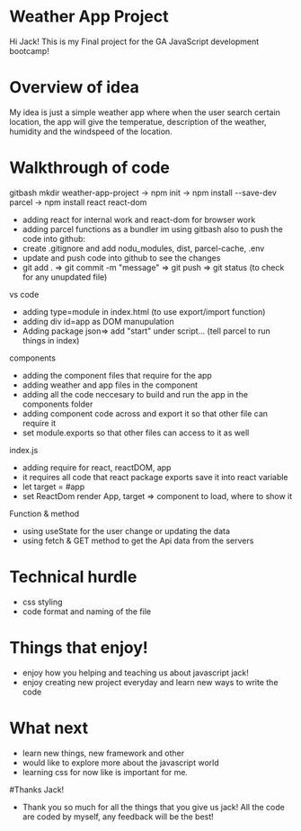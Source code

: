 # Weather App Project
Hi Jack! This is my Final project for the GA JavaScript development bootcamp!

# Overview of idea
My idea is just a simple weather app where when the user search certain location, the app will give the temperatue, description of the weather, humidity and the windspeed of the location.

# Walkthrough of code
gitbash
mkdir weather-app-project -> npm init -> npm install --save-dev parcel -> npm install react react-dom
- adding react for internal work and react-dom for browser work
- adding parcel functions as a bundler
im using gitbash also to push the code into github:
- create .gitignore and add nodu_modules, dist, parcel-cache, .env
- update and push code into github to see the changes
- git add . => git commit -m "message" => git push => git status (to check for any unupdated file)

vs code
- adding type=module in index.html (to use export/import function)
- adding div id=app as DOM manupulation
- Adding package json=> add "start" under script... (tell parcel to run things in index)

components
- adding the component files that require for the app
- adding weather and app files in the component 
- adding all the code neccesary to build and run the app in the components folder
- adding component code across and export it so that other file can require it
- set module.exports so that other files can access to it as well

index.js
- adding require for react, reactDOM, app
- it requires all code that react package exports save it into react variable
- let target = #app
- set ReactDom render App, target => component to load, where to show it

Function & method
- using useState for the user change or updating the data
- using fetch & GET method to get the Api data from the servers

# Technical hurdle
- css styling
- code format and naming of the file

# Things that enjoy!
- enjoy how you helping and teaching us about javascript jack!
- enjoy creating new project everyday and learn new ways to write the code

# What next
- learn new things, new framework and other
- would like to explore more about the javascript world
- learning css for now like is important for me.

#Thanks Jack!
- Thank you so much for all the things that you give us jack! All the code are coded by myself, any feedback will be the best!

